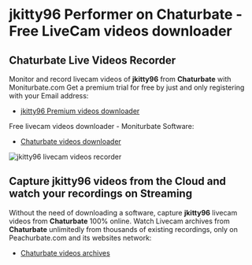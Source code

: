 # jkitty96 Performer on Chaturbate - Free LiveCam videos downloader

## Chaturbate Live Videos Recorder

Monitor and record livecam videos of **jkitty96** from **Chaturbate** with Moniturbate.com
Get a premium trial for free by just and only registering with your Email address:
* [jkitty96 Premium videos downloader](https://moniturbate.com/request-demo-licence-key.html)

Free livecam videos downloader - Moniturbate Software:
* [Chaturbate videos downloader](https://moniturbate.com/moniturbate-download-software.html)

![jkitty96 livecam videos recorder](https://peachurnet.com/templates/moniturbate-software.png)


## Capture jkitty96 videos from the Cloud and watch your recordings on Streaming

Without the need of downloading a software, capture **jkitty96** livecam videos from **Chaturbate** 100% online.
Watch Livecam archives from **Chaturbate** unlimitedly from thousands of existing recordings, only on Peachurbate.com and its websites network:
* [Chaturbate videos archives](https://peachurnet.com/)